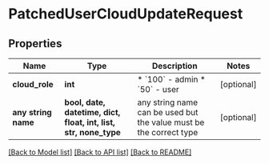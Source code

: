 # PatchedUserCloudUpdateRequest


## Properties
Name | Type | Description | Notes
------------ | ------------- | ------------- | -------------
**cloud_role** | **int** | * &#x60;100&#x60; - admin * &#x60;50&#x60; - user | [optional] 
**any string name** | **bool, date, datetime, dict, float, int, list, str, none_type** | any string name can be used but the value must be the correct type | [optional]

[[Back to Model list]](../README.md#documentation-for-models) [[Back to API list]](../README.md#documentation-for-api-endpoints) [[Back to README]](../README.md)


